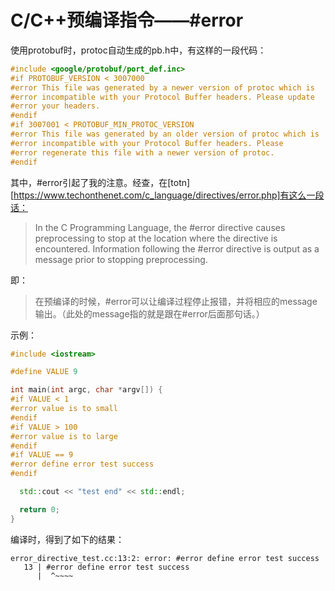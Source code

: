 # C/C++预编译指令——\#error

使用protobuf时，protoc自动生成的pb.h中，有这样的一段代码：

```c
#include <google/protobuf/port_def.inc>
#if PROTOBUF_VERSION < 3007000
#error This file was generated by a newer version of protoc which is
#error incompatible with your Protocol Buffer headers. Please update
#error your headers.
#endif
#if 3007001 < PROTOBUF_MIN_PROTOC_VERSION
#error This file was generated by an older version of protoc which is
#error incompatible with your Protocol Buffer headers. Please
#error regenerate this file with a newer version of protoc.
#endif
```

其中，\#error引起了我的注意。经查，在[totn][https://www.techonthenet.com/c_language/directives/error.php]有这么一段话：

> In the C Programming Language, the \#error directive causes preprocessing to stop at the location where the directive is encountered. Information following the #error directive is output as a message prior to stopping preprocessing.

即：

> 在预编译的时候，\#error可以让编译过程停止报错，并将相应的message输出。（此处的message指的就是跟在\#error后面那句话。）

示例：

```cpp
#include <iostream>

#define VALUE 9

int main(int argc, char *argv[]) {
#if VALUE < 1
#error value is to small
#endif
#if VALUE > 100
#error value is to large
#endif
#if VALUE == 9
#error define error test success
#endif

  std::cout << "test end" << std::endl;

  return 0;
}
```

编译时，得到了如下的结果：

```
error_directive_test.cc:13:2: error: #error define error test success
   13 | #error define error test success
      |  ^~~~~
```



